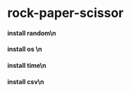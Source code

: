 # rock-paper-scissor

#### install random\n
#### install os \n
#### install time\n 
#### install csv\n
 
